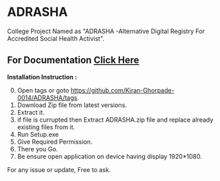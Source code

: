 # ADRASHA
College Project Named as "ADRASHA -Alternative Digital Registry For Accredited Social Health Activist".

## For Documentation [Click Here](./Documentation/Documentation.md)

**Installation Instruction :**

0. Open tags or goto https://github.com/Kiran-Ghorpade-0014/ADRASHA/tags.
1. Download Zip file from latest versions.
2. Extract it.
3. if file is currupted then Extract ADRASHA.zip file and replace already existing files from it.
4. Run Setup.exe
5. Give Required Permission.
6. There you Go.
7. Be ensure open application on device having display 1920*1080.

For any issue or update, Free to ask.
